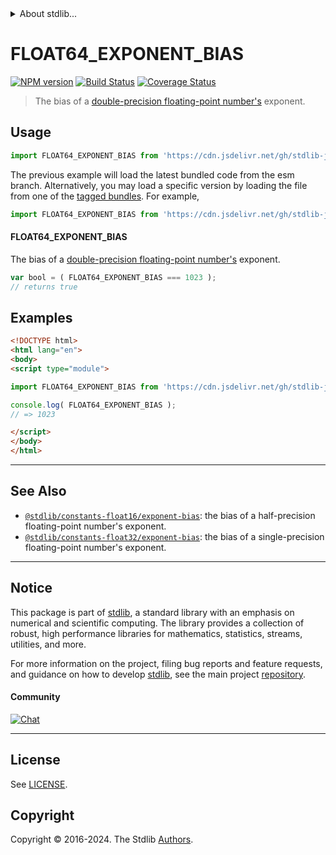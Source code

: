 <!--

@license Apache-2.0

Copyright (c) 2018 The Stdlib Authors.

Licensed under the Apache License, Version 2.0 (the "License");
you may not use this file except in compliance with the License.
You may obtain a copy of the License at

   http://www.apache.org/licenses/LICENSE-2.0

Unless required by applicable law or agreed to in writing, software
distributed under the License is distributed on an "AS IS" BASIS,
WITHOUT WARRANTIES OR CONDITIONS OF ANY KIND, either express or implied.
See the License for the specific language governing permissions and
limitations under the License.

-->


<details>
  <summary>
    About stdlib...
  </summary>
  <p>We believe in a future in which the web is a preferred environment for numerical computation. To help realize this future, we've built stdlib. stdlib is a standard library, with an emphasis on numerical and scientific computation, written in JavaScript (and C) for execution in browsers and in Node.js.</p>
  <p>The library is fully decomposable, being architected in such a way that you can swap out and mix and match APIs and functionality to cater to your exact preferences and use cases.</p>
  <p>When you use stdlib, you can be absolutely certain that you are using the most thorough, rigorous, well-written, studied, documented, tested, measured, and high-quality code out there.</p>
  <p>To join us in bringing numerical computing to the web, get started by checking us out on <a href="https://github.com/stdlib-js/stdlib">GitHub</a>, and please consider <a href="https://opencollective.com/stdlib">financially supporting stdlib</a>. We greatly appreciate your continued support!</p>
</details>

# FLOAT64_EXPONENT_BIAS

[![NPM version][npm-image]][npm-url] [![Build Status][test-image]][test-url] [![Coverage Status][coverage-image]][coverage-url] <!-- [![dependencies][dependencies-image]][dependencies-url] -->

> The bias of a [double-precision floating-point number's][ieee754] exponent.



<section class="usage">

## Usage

```javascript
import FLOAT64_EXPONENT_BIAS from 'https://cdn.jsdelivr.net/gh/stdlib-js/constants-float64-exponent-bias@esm/index.mjs';
```
The previous example will load the latest bundled code from the esm branch. Alternatively, you may load a specific version by loading the file from one of the [tagged bundles](https://github.com/stdlib-js/constants-float64-exponent-bias/tags). For example,

```javascript
import FLOAT64_EXPONENT_BIAS from 'https://cdn.jsdelivr.net/gh/stdlib-js/constants-float64-exponent-bias@v0.2.0-esm/index.mjs';
```

#### FLOAT64_EXPONENT_BIAS

The bias of a [double-precision floating-point number's][ieee754] exponent.

```javascript
var bool = ( FLOAT64_EXPONENT_BIAS === 1023 );
// returns true
```

</section>

<!-- /.usage -->

<section class="examples">

## Examples

<!-- TODO: better example -->

<!-- eslint no-undef: "error" -->

```html
<!DOCTYPE html>
<html lang="en">
<body>
<script type="module">

import FLOAT64_EXPONENT_BIAS from 'https://cdn.jsdelivr.net/gh/stdlib-js/constants-float64-exponent-bias@esm/index.mjs';

console.log( FLOAT64_EXPONENT_BIAS );
// => 1023

</script>
</body>
</html>
```

</section>

<!-- /.examples -->

<!-- C interface documentation. -->



<!-- Section for related `stdlib` packages. Do not manually edit this section, as it is automatically populated. -->

<section class="related">

* * *

## See Also

-   <span class="package-name">[`@stdlib/constants-float16/exponent-bias`][@stdlib/constants/float16/exponent-bias]</span><span class="delimiter">: </span><span class="description">the bias of a half-precision floating-point number's exponent.</span>
-   <span class="package-name">[`@stdlib/constants-float32/exponent-bias`][@stdlib/constants/float32/exponent-bias]</span><span class="delimiter">: </span><span class="description">the bias of a single-precision floating-point number's exponent.</span>

</section>

<!-- /.related -->

<!-- Section for all links. Make sure to keep an empty line after the `section` element and another before the `/section` close. -->


<section class="main-repo" >

* * *

## Notice

This package is part of [stdlib][stdlib], a standard library with an emphasis on numerical and scientific computing. The library provides a collection of robust, high performance libraries for mathematics, statistics, streams, utilities, and more.

For more information on the project, filing bug reports and feature requests, and guidance on how to develop [stdlib][stdlib], see the main project [repository][stdlib].

#### Community

[![Chat][chat-image]][chat-url]

---

## License

See [LICENSE][stdlib-license].


## Copyright

Copyright &copy; 2016-2024. The Stdlib [Authors][stdlib-authors].

</section>

<!-- /.stdlib -->

<!-- Section for all links. Make sure to keep an empty line after the `section` element and another before the `/section` close. -->

<section class="links">

[npm-image]: http://img.shields.io/npm/v/@stdlib/constants-float64-exponent-bias.svg
[npm-url]: https://npmjs.org/package/@stdlib/constants-float64-exponent-bias

[test-image]: https://github.com/stdlib-js/constants-float64-exponent-bias/actions/workflows/test.yml/badge.svg?branch=v0.2.0
[test-url]: https://github.com/stdlib-js/constants-float64-exponent-bias/actions/workflows/test.yml?query=branch:v0.2.0

[coverage-image]: https://img.shields.io/codecov/c/github/stdlib-js/constants-float64-exponent-bias/main.svg
[coverage-url]: https://codecov.io/github/stdlib-js/constants-float64-exponent-bias?branch=main

<!--

[dependencies-image]: https://img.shields.io/david/stdlib-js/constants-float64-exponent-bias.svg
[dependencies-url]: https://david-dm.org/stdlib-js/constants-float64-exponent-bias/main

-->

[chat-image]: https://img.shields.io/gitter/room/stdlib-js/stdlib.svg
[chat-url]: https://app.gitter.im/#/room/#stdlib-js_stdlib:gitter.im

[stdlib]: https://github.com/stdlib-js/stdlib

[stdlib-authors]: https://github.com/stdlib-js/stdlib/graphs/contributors

[umd]: https://github.com/umdjs/umd
[es-module]: https://developer.mozilla.org/en-US/docs/Web/JavaScript/Guide/Modules

[deno-url]: https://github.com/stdlib-js/constants-float64-exponent-bias/tree/deno
[deno-readme]: https://github.com/stdlib-js/constants-float64-exponent-bias/blob/deno/README.md
[umd-url]: https://github.com/stdlib-js/constants-float64-exponent-bias/tree/umd
[umd-readme]: https://github.com/stdlib-js/constants-float64-exponent-bias/blob/umd/README.md
[esm-url]: https://github.com/stdlib-js/constants-float64-exponent-bias/tree/esm
[esm-readme]: https://github.com/stdlib-js/constants-float64-exponent-bias/blob/esm/README.md
[branches-url]: https://github.com/stdlib-js/constants-float64-exponent-bias/blob/main/branches.md

[stdlib-license]: https://raw.githubusercontent.com/stdlib-js/constants-float64-exponent-bias/main/LICENSE

[ieee754]: https://en.wikipedia.org/wiki/IEEE_754-1985

<!-- <related-links> -->

[@stdlib/constants/float16/exponent-bias]: https://github.com/stdlib-js/constants-float16-exponent-bias/tree/esm

[@stdlib/constants/float32/exponent-bias]: https://github.com/stdlib-js/constants-float32-exponent-bias/tree/esm

<!-- </related-links> -->

</section>

<!-- /.links -->
